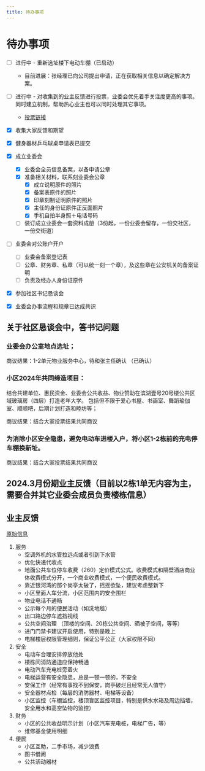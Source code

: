 ```yaml
---
title: 待办事项
---
```


# 待办事项

- [ ] 进行中 - 重新选址楼下电动车棚（已启动）
  - 目前进展：张经理已向公司提出申请，正在获取相关信息以确定解决方案。
- [ ] 进行中 - 对收集到的业主反馈进行投票，业委会优先着手关注度更高的事项。同时建立机制，帮助热心业主也可以同时处理其它事项。
  - [投票链接](https://jinshuju.net/f/Ig0X2F)
- [x] 收集大家反馈和期望 
- [x] 健身器材乒乓球桌申请表已提交
- [x] 成立业委会
  - [x] 业委会全员信息备案，以备申请公章
  - [x] 准备相关材料，联系刻业委会公章
    - [x] 成立说明原件的照片
    - [x] 备案表原件的照片
    - [x] 印章刻制证明原件的照片
    - [x] 主任的身份证原件正反面照片
    - [x] 手机自拍半身照＋电话号码
  - [ ] 装订成立业委会一套资料成册（3份起，一份业委会留存，一份交社区，一份交街道）
- [ ] 业委会对公账户开户
    - [ ] 业委会备案登记表
    - [ ] 公章、财务章、私章（可以统一刻一个章），及这些章在公安机关的备案证明
    - [ ] 负责及经办人身份证原件
- [x] 参加社区书记恳谈会
- [x] 业委会办事流程和规章已达成共识


## 关于社区恳谈会中，答书记问题

### 业委会办公室地点选址；

商议结果：1-2单元物业服务中心，待和张主任确认 （已确认）

### 小区2024年共同缔造项目：
   结合共建单位、惠民资金、业委会公共收益、物业赞助在滨湖壹号20号楼公共区域玻璃房（四层）打造老年大学。
   包括但不限于爱心书屋、书画室、舞蹈瑜伽室、顺顺吧，后期计划打造和睦坊等；

商议结果：结合大家投票结果共同商议

### 为消除小区安全隐患，避免电动车进楼入户，将小区1-2栋前的充电停车棚换新址。

商议结果：结合大家投票结果共同商议

## 2024.3月份期业主反馈（目前以2栋1单无内容为主，需要合并其它业委会成员负责楼栋信息）

## 业主反馈

[原始信息](https://binhu.store/posts/00002/)

1. 服务
   - 空调外机的水管拉远点或者引到下水管
   - 优化快递代收点
   - 地面公共车位停车收费（260）定价模式公式。收费模式和隔壁酒店商业体收费模式分开，一个商业收费模式，一个便民收费模式。
   - 靠近银河湾的那个岗亭太破了，摇摇欲坠，建议考虑整新下
   - 小区里面人车分流，小区范围内的安全围栏
   - 物业电话不通畅
   - 公示每个月的便民活动（如洗地毯）
   - 出口路边停车遮挡视线
   - 公共空间治理 （顶楼的空间、20栋公共空间、晒被子空间，等等）
   - 进门门禁卡建议开启使用，特别是晚上
   - 电梯楼层权限管理细则，保证公平公正（大家权限不同）
2. 安全
   - 电动车合理安排停放他处
   - 楼栋间消防通道应保持畅通
   - 电动汽车充电桩旁着火
   - 电梯运营有安全隐患，总是一顿一顿的，不安全
   - 安保工作（经常有事找不到保安，岗亭破烂且经常无人值守）
   - 安全器材点检（每层的消防器材、电梯等设备）
   - 小区监控（车棚监控，楼顶盲区监控项目，特别是供水水箱及周边挡墙，安全用水和高空坠物的监控）
3. 财务
   - 小区的公共收益明示计划（小区汽车充电桩，电梯广告，等）
   - 维修基金使用明细
4. 便民
   - 小区互助，二手市场，减少浪费
   - 图书借阅
   - 公共活动器材
